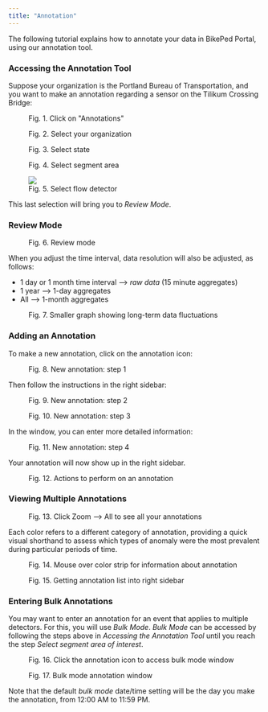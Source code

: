 ```yaml
---
title: "Annotation"
---
```

The following tutorial explains how to annotate your data in BikePed Portal, using our annotation tool. 

### Accessing the Annotation Tool

Suppose your organization is the Portland Bureau of Transportation, and you want to make an annotation regarding a sensor on the Tilikum Crossing Bridge:

<figure class="align-left">
    <img src="{{ site.url }}{{ site.baseurl }}/assets/images/annotation-tool-access-1.jpg" alt="">
    <figcaption>Fig. 1. Click on "Annotations"</figcaption>
</figure>

<figure class="align-left">
    <img src="{{ site.url }}{{ site.baseurl }}/assets/images/annotation-tool-access-2.jpg" alt="">
    <figcaption>Fig. 2. Select your organization</figcaption>
</figure>

<figure class="align-left">
    <img src="{{ site.url }}{{ site.baseurl }}/assets/images/annotation-tool-access-3.jpg" alt="">
    <figcaption>Fig. 3. Select state</figcaption>
</figure>

<figure class="align-left">
    <img src="{{ site.url }}{{ site.baseurl }}/assets/images/annotation-tool-access-4.jpg" alt="">
    <figcaption>Fig. 4. Select segment area</figcaption>
</figure>

<figure class="align-left">
    <img src="{{ site.url }}{{ site.baseurl }}/assets/images/annotation-tool-access-5.jpg alt="">
    <figcaption>Fig. 5. Select flow detector</figcaption>
</figure>

This last selection will bring you to _Review Mode_.

### Review Mode

<figure class="align-left">
    <img src="{{ site.url }}{{ site.baseurl }}/assets/images/review-mode-1.jpg" alt="">
    <figcaption>Fig. 6. Review mode</figcaption>
</figure>

When you adjust the time interval, data resolution will also be adjusted, as follows:

- 1 day or 1 month time interval --> _raw data_ (15 minute aggregates)
- 1 year --> 1-day aggregates
- All --> 1-month aggregates

<figure class="align-left">
    <img src="{{ site.url }}{{ site.baseurl }}/assets/images/review-mode-2.jpg" alt="">
    <figcaption>Fig. 7. Smaller graph showing long-term data fluctuations</figcaption>
</figure>

### Adding an Annotation

To make a new annotation, click on the annotation icon:

<figure class="align-left">
    <img src="{{ site.url }}{{ site.baseurl }}/assets/images/new-annotation-icon.jpg" alt="">
    <figcaption>Fig. 8. New annotation: step 1</figcaption>
</figure>

Then follow the instructions in the right sidebar:

<figure class="align-left">
    <img src="{{ site.url }}{{ site.baseurl }}/assets/images/new-annotation-green.jpg" alt="">
    <figcaption>Fig. 9. New annotation: step 2</figcaption>
</figure>

<figure class="align-left">
    <img src="{{ site.url }}{{ site.baseurl }}/assets/images/new-annotation-red.jpg" alt="">
    <figcaption>Fig. 10. New annotation: step 3</figcaption>
</figure>

In the window, you can enter more detailed information:

<figure class="align-left">
    <img src="{{ site.url }}{{ site.baseurl }}/assets/images/annotation-window.jpg" alt="">
    <figcaption>Fig. 11. New annotation: step 4</figcaption>
</figure>

Your annotation will now show up in the right sidebar.

<figure class="align-left">
    <img src="{{ site.url }}{{ site.baseurl }}/assets/images/annotation-created-right-sidebar.jpg" alt="">
    <figcaption>Fig. 12. Actions to perform on an annotation</figcaption>
</figure>

### Viewing Multiple Annotations

<figure class="align-left">
    <img src="{{ site.url }}{{ site.baseurl }}/assets/images/annotations-in-plot.jpg" alt="">
    <figcaption>Fig. 13. Click Zoom --> All to see all your annotations</figcaption>
</figure>

Each color refers to a different category of annotation, providing a quick visual shorthand to assess which types of anomaly were the most prevalent during particular periods of time. 

<figure class="align-left">
    <img src="{{ site.url }}{{ site.baseurl }}/assets/images/annotations-mouseover.jpg" alt="">
    <figcaption>Fig. 14. Mouse over color strip for information about annotation</figcaption>
</figure>

<figure class="align-left">
    <img src="{{ site.url }}{{ site.baseurl }}/assets/images/click-color-strip.jpg" alt="">
    <figcaption>Fig. 15. Getting annotation list into right sidebar</figcaption>
</figure>

### Entering Bulk Annotations

You may want to enter an annotation for an event that applies to multiple detectors. For this, you will use _Bulk Mode_. _Bulk Mode_ can be accessed by following the steps above in _Accessing the Annotation Tool_ until you reach the step _Select segment area of interest_.

<figure class="align-left">
    <img src="{{ site.url }}{{ site.baseurl }}/assets/images/annotation-bulk-mode-1.jpg" alt="">
    <figcaption>Fig. 16. Click the annotation icon to access bulk mode window</figcaption>
</figure>

<figure class="align-left">
    <img src="{{ site.url }}{{ site.baseurl }}/assets/images/annotation-bulk-mode-2.jpg" alt="">
    <figcaption>Fig. 17. Bulk mode annotation window</figcaption>
</figure>

Note that the default _bulk mode_ date/time setting will be the day you make the annotation, from 12:00 AM to 11:59 PM.
